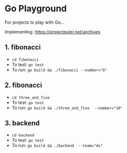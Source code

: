 # Go Playground

For projects to play with Go...

Implementing: https://projecteuler.net/archives

## 1. fibonacci

* `cd fibonacci`
* To test: `go test`
* To run: `go build && ./fibonacci --number="8"`

## 2. fibonacci

* `cd three_and_five`
* To test: `go test`
* To run: `go build && ./three_and_five  --number="10"`

## 3. backend

* `cd backend`
* To test: `go test`
* To run: `go build && ./backend  --team="dx"`

